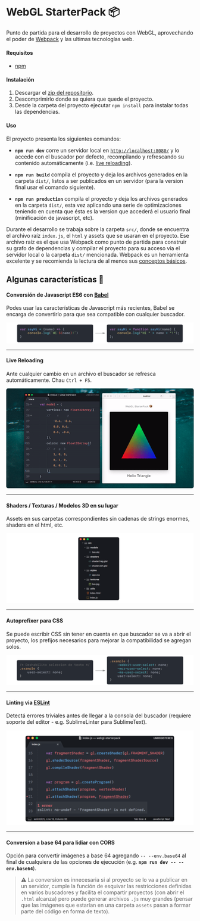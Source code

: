 # WebGL StarterPack 📦

Punto de partida para el desarrollo de proyectos con WebGL, aprovechando el poder de [Webpack](https://webpack.js.org) y las ultimas tecnologías web.

#### Requisitos
- [npm](https://www.npmjs.com/get-npm)

#### Instalación

1. Descargar el [zip del repositorio](https://github.com/AgustinBrst/WebGL-StarterPack/archive/master.zip).
2. Descomprimirlo donde se quiera que quede el proyecto.
3. Desde la carpeta del proyecto ejecutar `npm install` para instalar todas las dependencias.

#### Uso

El proyecto presenta los siguientes comandos:

- __`npm run dev`__ corre un servidor local en [`http://localhost:8080/`](http://localhost:8080/) y lo accede con el buscador por defecto, recompilando y refrescando su contenido automáticamente (i.e. [live reloading](#live-reloading)).

- __`npm run build`__ compila el proyecto y deja los archivos generados en la carpeta `dist/`, listos a ser publicados en un servidor (para la version final usar el comando siguiente).

- __`npm run production`__ compila el proyecto y deja los archivos generados en la carpeta `dist/`, esta vez aplicando una serie de optimizaciones teniendo en cuenta que ésta es la version que accederá el usuario final (minificación de javascript, etc).

Durante el desarrollo se trabaja sobre la carpeta `src/`, donde se encuentra el archivo raíz `index.js`, el `html` y assets que se usaran en el proyecto. Ese archivo raíz es el que usa Webpack como punto de partida para construir su grafo de dependencias y compilar el proyecto para su acceso via el servidor local o la carpeta `dist/` mencionada. Webpack es un herramienta excelente y se recomienda la lectura de al menos sus [conceptos básicos](https://webpack.js.org/concepts/).

## Algunas características 📄


#### Conversión de Javascript ES6 con [Babel](https://babeljs.io)

Podes usar las características de Javascript más recientes, Babel se encarga de convertirlo para que sea compatible con cualquier buscador.

![](./docs/babel.png)

---
#### Live Reloading

Ante cualquier cambio en un archivo el buscador se refresca automáticamente. Chau `Ctrl + F5`.

<img style="border-radius: 5px;" src="./docs/liveReloading.gif">

---
#### Shaders / Texturas / Modelos 3D en su lugar

Assets en sus carpetas correspondientes sin cadenas de strings enormes, shaders en el html, etc.

![](./docs/structure.png)

---
#### Autoprefixer para CSS

Se puede escribir CSS sin tener en cuenta en que buscador se va a abrir el proyecto, los prefijos necesarios para mejorar la compatibilidad se agregan solos.

![](./docs/autoprefixer.png)

---
#### Linting via [ESLint](https://eslint.org)

Detectá errores triviales antes de llegar a la consola del buscador (requiere soporte del editor - e.g. SublimeLinter para SublimeText).

![](./docs/eslint.png)

---
#### Conversion a base 64 para lidiar con CORS
Opción para convertir imágenes a base 64 agregando `-- --env.base64` al final de cualquiera de las opciones de ejecución (e.g. __`npm run dev -- --env.base64`__). 

> ⚠️ La conversion es innecesaria si al proyecto se lo va a publicar en un servidor, cumple la función de esquivar las restricciones definidas en varios buscadores y facilita el compartir proyectos (con abrir el `.html` alcanza) pero puede generar archivos `.js` muy grandes (pensar que las imágenes que estarían en una carpeta `assets` pasan a formar parte del código en forma de texto).
